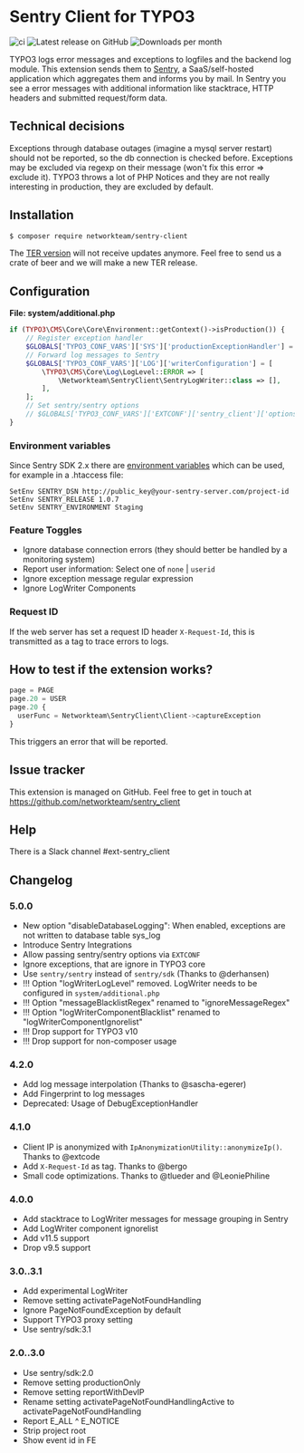 # Sentry Client for TYPO3

![ci](https://github.com/networkteam/sentry_client/actions/workflows/ci.yml/badge.svg)
![Latest release on GitHub](https://img.shields.io/github/v/release/networkteam/sentry_client?logo=github)
![Downloads per month](https://img.shields.io/packagist/dm/networkteam/sentry-client?style=plastic)

TYPO3 logs error messages and exceptions to logfiles and the backend log module. This extension sends them to [Sentry](https://sentry.io/),
a SaaS/self-hosted application which aggregates them and informs you by mail. In Sentry you see a error messages with
additional information like stacktrace, HTTP headers and submitted request/form data.

## Technical decisions

Exceptions through database outages (imagine a mysql server restart) should not be reported, so the db connection is checked
before. Exceptions may be excluded via regexp on their message (won't fix this error => exclude it).
TYPO3 throws a lot of PHP Notices and they are not really interesting in production, they are excluded by default.

## Installation

```bash
$ composer require networkteam/sentry-client
```

The [TER version](https://typo3.org/extensions/repository/view/sentry_client) will not receive updates anymore. Feel free
to send us a crate of beer and we will make a new TER release.

## Configuration

**File: system/additional.php**
```php
if (TYPO3\CMS\Core\Core\Environment::getContext()->isProduction()) {
    // Register exception handler
    $GLOBALS['TYPO3_CONF_VARS']['SYS']['productionExceptionHandler'] = Networkteam\SentryClient\ProductionExceptionHandler::class;
    // Forward log messages to Sentry
    $GLOBALS['TYPO3_CONF_VARS']['LOG']['writerConfiguration'] = [
        \TYPO3\CMS\Core\Log\LogLevel::ERROR => [
            \Networkteam\SentryClient\SentryLogWriter::class => [],
        ],
    ];
    // Set sentry/sentry options
    // $GLOBALS['TYPO3_CONF_VARS']['EXTCONF']['sentry_client']['options']['server_name'] = 'web3';
}
```

### Environment variables

Since Sentry SDK 2.x there are [environment variables](https://docs.sentry.io/platforms/php/configuration/options/#common-options) which can be used, for example in a .htaccess file:

```apacheconfig
SetEnv SENTRY_DSN http://public_key@your-sentry-server.com/project-id
SetEnv SENTRY_RELEASE 1.0.7
SetEnv SENTRY_ENVIRONMENT Staging
```

### Feature Toggles

* Ignore database connection errors (they should better be handled by a monitoring system)
* Report user information: Select one of `none` | `userid`
* Ignore exception message regular expression
* Ignore LogWriter Components

### Request ID

If the web server has set a request ID header `X-Request-Id`, this is transmitted as a tag to trace errors to logs.

## How to test if the extension works?

```typescript
page = PAGE
page.20 = USER
page.20 {
  userFunc = Networkteam\SentryClient\Client->captureException
}
```
This triggers an error that will be reported.

## Issue tracker

This extension is managed on GitHub. Feel free to get in touch at
https://github.com/networkteam/sentry_client

## Help

There is a Slack channel #ext-sentry_client

## Changelog

### 5.0.0

* New option "disableDatabaseLogging": When enabled, exceptions are not written to database table sys_log
* Introduce Sentry Integrations
* Allow passing sentry/sentry options via `EXTCONF`
* Ignore exceptions, that are ignore in TYPO3 core
* Use `sentry/sentry` instead of `sentry/sdk` (Thanks to @derhansen)
* !!! Option "logWriterLogLevel" removed. LogWriter needs to be configured in `system/additional.php`
* !!! Option "messageBlacklistRegex" renamed to "ignoreMessageRegex"
* !!! Option "logWriterComponentBlacklist" renamed to "logWriterComponentIgnorelist"
* !!! Drop support for TYPO3 v10
* !!! Drop support for non-composer usage

### 4.2.0

* Add log message interpolation (Thanks to @sascha-egerer)
* Add Fingerprint to log messages
* Deprecated: Usage of DebugExceptionHandler

### 4.1.0

* Client IP is anonymized with `IpAnonymizationUtility::anonymizeIp()`. Thanks to @extcode
* Add `X-Request-Id` as tag. Thanks to @bergo
* Small code optimizations. Thanks to @tlueder and @LeoniePhiline

### 4.0.0

* Add stacktrace to LogWriter messages for message grouping in Sentry
* Add LogWriter component ignorelist
* Add v11.5 support
* Drop v9.5 support

### 3.0..3.1

* Add experimental LogWriter
* Remove setting activatePageNotFoundHandling
* Ignore PageNotFoundException by default
* Support TYPO3 proxy setting
* Use sentry/sdk:3.1

### 2.0..3.0

* Use sentry/sdk:2.0
* Remove setting productionOnly
* Remove setting reportWithDevIP
* Rename setting activatePageNotFoundHandlingActive to activatePageNotFoundHandling
* Report E_ALL ^ E_NOTICE
* Strip project root
* Show event id in FE
